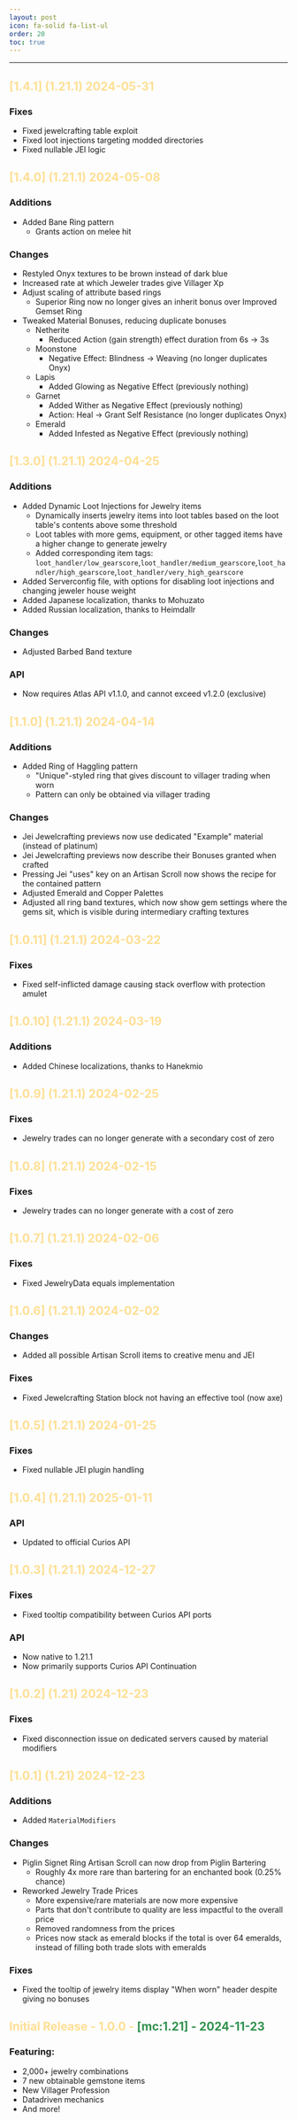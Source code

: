 ```yaml
---
layout: post
icon: fa-solid fa-list-ul
order: 20
toc: true
---
```


<style>
.yellow {
color:rgba(255, 194, 41, 0.5);
}

.yellow2 {
color:rgba(223, 187, 0, 0.91)
}

.yellow3 {
color:rgba(0, 120, 36, 0.81)
}
</style>

<hr>

## <span class="yellow"> [1.4.1] (1.21.1) 2024-05-31</span>
### Fixes
- Fixed jewelcrafting table exploit
- Fixed loot injections targeting modded directories
- Fixed nullable JEI logic

## <span class="yellow"> [1.4.0] (1.21.1) 2024-05-08</span>
### Additions
- Added Bane Ring pattern
  - Grants action on melee hit

### Changes
- Restyled Onyx textures to be brown instead of dark blue
- Increased rate at which Jeweler trades give Villager Xp
- Adjust scaling of attribute based rings
  - Superior Ring now no longer gives an inherit bonus over Improved Gemset Ring
- Tweaked Material Bonuses, reducing duplicate bonuses
  - Netherite
    - Reduced Action (gain strength) effect duration from 6s -> 3s
  - Moonstone
    - Negative Effect: Blindness -> Weaving (no longer duplicates Onyx)
  - Lapis
    - Added Glowing as Negative Effect (previously nothing)
  - Garnet
    - Added Wither as Negative Effect (previously nothing)
    - Action: Heal -> Grant Self Resistance (no longer duplicates Onyx)
  - Emerald
    - Added Infested as Negative Effect (previously nothing)

## <span class="yellow"> [1.3.0] (1.21.1) 2024-04-25</span>
### Additions
- Added Dynamic Loot Injections for Jewelry items
  - Dynamically inserts jewelry items into loot tables based on the loot table's contents above some threshold
  - Loot tables with more gems, equipment, or other tagged items have a higher change to generate jewelry
  - Added corresponding item tags: `loot_handler/low_gearscore`,`loot_handler/medium_gearscore`,`loot_handler/high_gearscore`,`loot_handler/very_high_gearscore`
- Added Serverconfig file, with options for disabling loot injections and changing jeweler house weight
- Added Japanese localization, thanks to Mohuzato
- Added Russian localization, thanks to Heimdallr

### Changes
- Adjusted Barbed Band texture

### API
- Now requires Atlas API v1.1.0, and cannot exceed v1.2.0 (exclusive)

## <span class="yellow"> [1.1.0] (1.21.1) 2024-04-14</span>
### Additions
- Added Ring of Haggling pattern
  - "Unique"-styled ring that gives discount to villager trading when worn
  - Pattern can only be obtained via villager trading

### Changes
- Jei Jewelcrafting previews now use dedicated "Example" material (instead of platinum)
- Jei Jewelcrafting previews now describe their Bonuses granted when crafted
- Pressing Jei "uses" key on an Artisan Scroll now shows the recipe for the contained pattern
- Adjusted Emerald and Copper Palettes
- Adjusted all ring band textures, which now show gem settings where the gems sit, which is visible during intermediary crafting textures

## <span class="yellow"> [1.0.11] (1.21.1) 2024-03-22</span>
### Fixes
- Fixed self-inflicted damage causing stack overflow with protection amulet

## <span class="yellow"> [1.0.10] (1.21.1) 2024-03-19</span>
### Additions
- Added Chinese localizations, thanks to Hanekmio

## <span class="yellow"> [1.0.9] (1.21.1) 2024-02-25</span>
### Fixes
- Jewelry trades can no longer generate with a secondary cost of zero

## <span class="yellow"> [1.0.8] (1.21.1) 2024-02-15</span>
### Fixes
- Jewelry trades can no longer generate with a cost of zero

## <span class="yellow"> [1.0.7] (1.21.1) 2024-02-06</span>
### Fixes
- Fixed JewelryData equals implementation

## <span class="yellow"> [1.0.6] (1.21.1) 2024-02-02</span>
### Changes
- Added all possible Artisan Scroll items to creative menu and JEI

### Fixes
- Fixed Jewelcrafting Station block not having an effective tool (now axe)

## <span class="yellow"> [1.0.5] (1.21.1) 2024-01-25</span>
### Fixes
- Fixed nullable JEI plugin handling

## <span class="yellow"> [1.0.4] (1.21.1) 2025-01-11</span>
### API
- Updated to official Curios API

## <span class="yellow"> [1.0.3] (1.21.1) 2024-12-27</span>
### Fixes
- Fixed tooltip compatibility between Curios API ports

### API
- Now native to 1.21.1
- Now primarily supports Curios API Continuation

## <span class="yellow"> [1.0.2] (1.21) 2024-12-23</span>
### Fixes
- Fixed disconnection issue on dedicated servers caused by material modifiers

## <span class="yellow"> [1.0.1] (1.21) 2024-12-23</span>
### Additions
- Added `MaterialModifiers`

### Changes
- Piglin Signet Ring Artisan Scroll can now drop from Piglin Bartering
  - Roughly 4x more rare than bartering for an enchanted book (0.25% chance)
- Reworked Jewelry Trade Prices
  - More expensive/rare materials are now more expensive
  - Parts that don't contribute to quality are less impactful to the overall price
  - Removed randomness from the prices
  - Prices now stack as emerald blocks if the total is over 64 emeralds, instead of filling both trade slots with emeralds

### Fixes
- Fixed the tooltip of jewelry items display "When worn" header despite giving no bonuses 

## <span class="yellow"> Initial Release - 1.0.0 - </span> <span class="yellow3"> [mc:1.21] - 2024-11-23</span>

### Featuring:
- 2,000+ jewelry combinations
- 7 new obtainable gemstone items
- New Villager Profession
- Datadriven mechanics
- And more!


